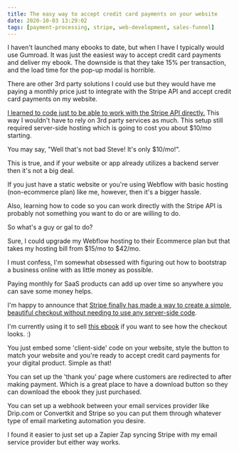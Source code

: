 ```yaml
---
title: The easy way to accept credit card payments on your website
date: 2020-10-03 13:29:02
tags: [payment-processing, stripe, web-development, sales-funnel]
---
```


I haven't launched many ebooks to date, but when I have I typically would use Gumroad. It was just the easiest way to accept credit card payments and deliver my ebook. The downside is that they take 15% per transaction, and the load time for the pop-up modal is horrible.

There are other 3rd party solutions I could use but they would have me paying a monthly price just to integrate with the Stripe API and accept credit card payments on my website.

[I learned to code just to be able to work with the Stripe API directly.][1] This way I wouldn't have to rely on 3rd party services as much. This setup still required server-side hosting which is going to cost you about $10/mo starting.

You may say, "Well that's not bad Steve! It's only $10/mo!".

This is true, and if your website or app already utilizes a backend server then it's not a big deal.

If you just have a static website or you're using Webflow with basic hosting (non-ecommerce plan) like me, however, then it's a bigger hassle.

Also, learning how to code so you can work directly with the Stripe API is probably not something you want to do or are willing to do.

So what's a guy or gal to do?

Sure, I could upgrade my Webflow hosting to their Ecommerce plan but that takes my hosting bill from $15/mo to $42/mo.

I must confess, I'm somewhat obsessed with figuring out how to bootstrap a business online with as little money as possible.

Paying monthly for SaaS products can add up over time so anywhere you can save some money helps.

I'm happy to announce that [Stripe finally has made a way to create a simple, beautiful checkout without needing to use any server-side code][2].

I'm currently using it to sell [this ebook][3] if you want to see how the checkout looks. :)

You just embed some 'client-side' code on your website, style the button to match your website and you're ready to accept credit card payments for your digital product. Simple as that!

You can set up the 'thank you' page where customers are redirected to after making payment. Which is a great place to have a download button so they can download the ebook they just purchased.

You can set up a webhook between your email services provider like Drip.com or Convertkit and Stripe so you can put them through whatever type of email marketing automation you desire.

I found it easier to just set up a Zapier Zap syncing Stripe with my email service provider but either way works.

[1]: https://blog.stevelongoria.net/2019/02/26/setup-stripe-checkout-using-expressjs-heroku/
[2]: https://stripe.com/docs/payments/checkout/client
[3]: https://www.stevelongoria.net/products/google-ad-advantage